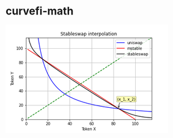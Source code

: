 # curvefi-math
![Example of how stableswap interpolates between uniswap and mstable](./example.png)
